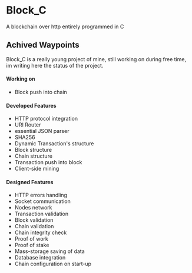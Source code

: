 # Block_C
A blockchain over http entirely programmed in C

## Achived Waypoints

Block_C is a really young project of mine, still working on during free time, im writing here the status of the project.

#### Working on
- Block push into chain

#### Developed Features
- HTTP protocol integration
- URI Router
- essential JSON parser
- SHA256 
- Dynamic Transaction's structure
- Block structure
- Chain structure
- Transaction push into block
- Client-side mining

#### Designed Features
- HTTP errors handling
- Socket communication
- Nodes network
- Transaction validation
- Block validation
- Chain validation
- Chain integrity check
- Proof of work 
- Proof of stake
- Mass-storage saving of data
- Database integration
- Chain configuration on start-up
